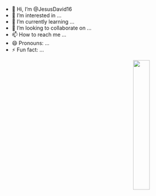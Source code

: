 - 👋 Hi, I’m @JesusDavid16
- 👀 I’m interested in ...
- 🌱 I’m currently learning ...
- 💞️ I’m looking to collaborate on ...
- 📫 How to reach me ...
- 😄 Pronouns: ...
- ⚡ Fun fact: ...

<!---
JesusDavid16/JesusDavid16 is a ✨ special ✨ repository because its `README.md` (this file) appears on your GitHub profile.
You can click the Preview link to take a look at your changes.
--->

<img src="https://media.tenor.com/images/df8c44a1d20ab367fdcb21880985fd33/tenor.gif" align="right"  width="30%"/>
